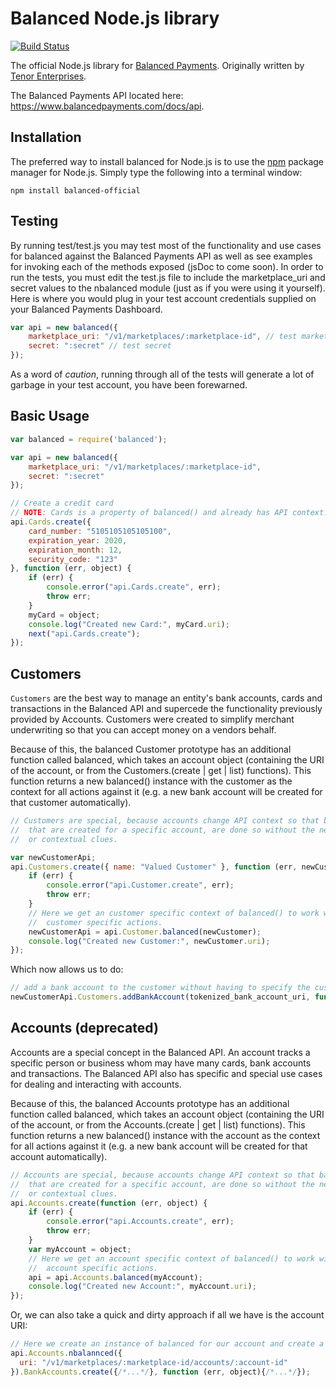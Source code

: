 Balanced Node.js library
=========

[![Build Status](https://travis-ci.org/balanced/balanced-node.png)](https://travis-ci.org/balanced/balanced-node)

The official Node.js library for [Balanced Payments](https://www.balancedpayments.com).  Originally written by [Tenor Enterprises](http://tenorent.com/).

The Balanced Payments API located here: https://www.balancedpayments.com/docs/api.

Installation
------------
The preferred way to install balanced for Node.js is to use the [npm](http://npmjs.org) package manager for Node.js. Simply type the following
into a terminal window:
```
npm install balanced-official
```

Testing
-------

By running test/test.js you may test most of the functionality and use cases for balanced against the Balanced Payments API as well as see examples for invoking each of the methods exposed (jsDoc to come soon). In order to run the tests, you must edit the test.js file to include the marketplace_uri and secret values to the nbalanced module (just as if you were using it yourself). Here is where you would plug in your test account credentials supplied on your Balanced Payments Dashboard.

```js
var api = new balanced({
    marketplace_uri: "/v1/marketplaces/:marketplace-id", // test marketplace
    secret: ":secret" // test secret
});
```

As a word of *caution*, running through all of the tests will generate a lot of garbage in your test account, you have been forewarned.

Basic Usage
-----------

```js
var balanced = require('balanced');

var api = new balanced({
    marketplace_uri: "/v1/marketplaces/:marketplace-id",
    secret: ":secret"
});

// Create a credit card
// NOTE: Cards is a property of balanced() and already has API context.
api.Cards.create({
    card_number: "5105105105105100",
    expiration_year: 2020,
    expiration_month: 12,
    security_code: "123"
}, function (err, object) {
    if (err) {
        console.error("api.Cards.create", err);
        throw err;
    }
    myCard = object;
    console.log("Created new Card:", myCard.uri);
    next("api.Cards.create");
});
```

Customers
---------

`Customers` are the best way to manage an entity's bank accounts, cards and transactions
in the Balanced API and supercede the functionality previously provided by Accounts. Customers
were created to simplify merchant underwriting so that you can accept money on a vendors behalf.

Because of this, the balanced Customer prototype has an additional function called balanced, which takes an account object (containing the URI of the account, or from the Customers.(create | get | list) functions). This function returns a new balanced() instance with the customer as the context for all actions against it (e.g. a new bank account will be created for that customer automatically).

```js
// Customers are special, because accounts change API context so that bank account, cards, etc.
//  that are created for a specific account, are done so without the need for additional URI tracking
//  or contextual clues.

var newCustomerApi;
api.Customers.create({ name: "Valued Customer" }, function (err, newCustomer) {
    if (err) {
        console.error("api.Customer.create", err);
        throw err;
    }
    // Here we get an customer specific context of balanced() to work with. This is necessary for
    //  customer specific actions.
    newCustomerApi = api.Customer.balanced(newCustomer);
    console.log("Created new Customer:", newCustomer.uri);
});
```

Which now allows us to do:

```js
// add a bank account to the customer without having to specify the customer_uri
newCustomerApi.Customers.addBankAccount(tokenized_bank_account_uri, function(err, response){ ... })
```

Accounts (deprecated)
--------

Accounts are a special concept in the Balanced API. An account tracks a specific person or business whom may have many cards, bank accounts and transactions. The Balanced API also has specific and special use cases for dealing and interacting with accounts.

Because of this, the balanced Accounts prototype has an additional function called balanced, which takes an account object (containing the URI of the account, or from the Accounts.(create | get | list) functions). This function returns a new balanced() instance with the account as the context for all actions against it (e.g. a new bank account will be created for that account automatically).

```js
// Accounts are special, because accounts change API context so that bank account, cards, etc.
//  that are created for a specific account, are done so without the need for additional URI tracking
//  or contextual clues.
api.Accounts.create(function (err, object) {
    if (err) {
        console.error("api.Accounts.create", err);
        throw err;
    }
    var myAccount = object;
    // Here we get an account specific context of balanced() to work with. This is necessary for
    //  account specific actions.
    api = api.Accounts.balanced(myAccount);
    console.log("Created new Account:", myAccount.uri);
});
```

Or, we can also take a quick and dirty approach if all we have is the account URI:

```js
// Here we create an instance of balanced for our account and create a bank account in one line.
api.Accounts.nbalannced({
  uri: "/v1/marketplaces/:marketplace-id/accounts/:account-id"
}).BankAccounts.create({/*...*/}, function (err, object){/*...*/});
```
